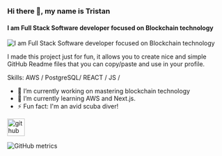 ### Hi there 👋, my name is Tristan
#### I am Full Stack Software developer focused on Blockchain technology
![I am Full Stack Software developer focused on Blockchain technology](https://i.pinimg.com/originals/e7/c0/f3/e7c0f3e93952b5afd8668cc83087ac09.gif)

I made this project just for fun, it allows you to create nice and simple GitHub Readme files that you can copy/paste and use in your profile.

Skills: AWS / PostgreSQL/ REACT / JS /

- 🔭 I’m currently working on mastering blockchain technology 
- 🌱 I’m currently learning AWS and Next.js. 
- ⚡ Fun fact: I'm an avid scuba diver! 


[<img src='https://cdn.jsdelivr.net/npm/simple-icons@3.0.1/icons/github.svg' alt='github' height='40'>](https://github.com/lerisse)  

![GitHub metrics](https://metrics.lecoq.io/lerisse)  

